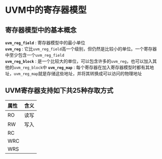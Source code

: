 # UVM中的寄存器模型

## 寄存器模型中的基本概念
**`uvm_reg_field`** : 寄存器模型中的最小单位  
**`uvm_reg`** : 它比`uvm_reg_field`高一个级别，但仍然是比较小的单位。一个寄存器中至少包含一个`uvm_reg_field`  
**`uvm_reg_block`** : 是一个比较大的单位，可以包含许多的`uvm_reg`，也可以加入其他的`uvm_reg_block`中
**`uvm_reg_map`** : 每个寄存器在加入寄存器模型时都有其地址，`uvm_reg_map`就是存储这些地址，并将其转换成可以访问的物理地址

## UVM寄存器支持如下共25种存取方式
|属性   | 含义 |
| :---  | :--- |
| RO    | 读写 |
| RW    | 写入 | 
| RC    |       |
| WRC   |       |
| WRS   |       |
